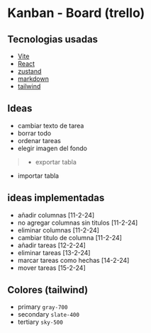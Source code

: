 # Kanban - Board (trello)

## Tecnologias usadas
- [Vite](https://vitejs.dev/)
- [React](https://react.dev/)
- [zustand](https://zustand-demo.pmnd.rs/)
- [markdown](https://www.markdownguide.org/)
- [tailwind](https://tailwindcss.com/)

## Ideas
- cambiar texto de tarea
- borrar todo
- ordenar tareas
- elegir imagen del fondo
> - exportar tabla
- importar tabla

## ideas implementadas
- añadir columnas [11-2-24]
- no agregar columnas sin titulos [11-2-24]
- eliminar columnas [11-2-24]
- cambiar titulo de columna [11-2-24]
- añadir tareas [12-2-24]
- eliminar tareas [13-2-24]
- marcar tareas como hechas [14-2-24]
- mover tareas [15-2-24]

## Colores (tailwind)
- primary       ```gray-700```
- secondary     ```slate-400```
- tertiary      ```sky-500```